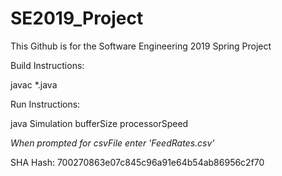 # SE2019_Project

This Github is for the Software Engineering 2019 Spring Project

Build Instructions:

javac *.java

Run Instructions:

java Simulation bufferSize processorSpeed

*When prompted for csvFile enter 'FeedRates.csv'*


SHA Hash: 700270863e07c845c96a91e64b54ab86956c2f70
